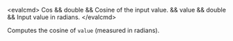 \<evalcmd\> Cos && double && Cosine of the input value. && value && double && Input value in radians. \</evalcmd\>

Computes the cosine of `value` (measured in radians).
